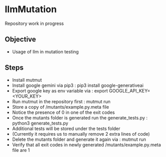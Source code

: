 # llmMutation

Repository work in progress

## Objective
- Usage of llm in mutation testing

## Steps
- Install mutmut <TBD steps>
- Install google gemini via pip3 : pip3 install google-generativeai
- Export google key as env variable via : export GOOGLE_API_KEY=<YOUR_KEY>
- Run mutmut in the repository first : mutmut run
- Store a copy of /mutants/example.py.meta file
- Notice the presence of 0 in one of the exit codes
- Once the mutants folder is generated run the generate_tests.py : python3 generate_tests.py
- Additional tests will be stored under the tests folder
- (Currently it requires us to manually remove 2 extra lines of code)
- Delete the mutants folder and generate it again via : mutmut run
- Verify that all exit codes in newly generated /mutants/example.py.meta file are 1
